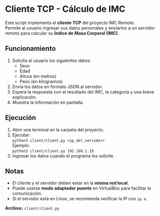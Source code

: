 # Cliente TCP - Cálculo de IMC

Este script implementa el **cliente TCP** del proyecto IMC Remote.  
Permite al usuario ingresar sus datos personales y enviarlos a un servidor remoto para calcular su **Índice de Masa Corporal (IMC)**.

## Funcionamiento

1. Solicita al usuario los siguientes datos:
   - Sexo
   - Edad
   - Altura (en metros)
   - Peso (en kilogramos)
2. Envía los datos en formato JSON al servidor.
3. Espera la respuesta con el resultado del IMC, la categoría y una breve explicación.
4. Muestra la información en pantalla.

## Ejecución

1. Abrir una terminal en la carpeta del proyecto.
2. Ejecutar:  
   `python3 client/client.py <ip_del_servidor>`  
   Ejemplo:  
   `python3 client/client.py 192.168.1.19`
3. Ingresar los datos cuando el programa los solicite.

## Notas

- El cliente y el servidor deben estar en la **misma red local**.
- Puede usarse **modo adaptador puente** en VirtualBox para facilitar la comunicación.
- Si el servidor está en Linux, se recomienda verificar la IP con `ip a`.

**Archivo:** `client/client.py`
